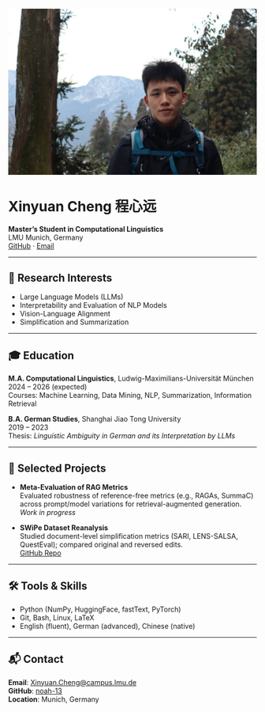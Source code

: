 ![avatar](avatar.jpg)
# Xinyuan Cheng 程心远

**Master’s Student in Computational Linguistics**  
LMU Munich, Germany  
[GitHub](https://github.com/noah-13) · [Email](mailto:your.email@example.com)

---

## 🧠 Research Interests

- Large Language Models (LLMs)
- Interpretability and Evaluation of NLP Models
- Vision-Language Alignment
- Simplification and Summarization

---

## 🎓 Education

**M.A. Computational Linguistics**, Ludwig-Maximilians-Universität München  
2024 – 2026 (expected)  
Courses: Machine Learning, Data Mining, NLP, Summarization, Information Retrieval

**B.A. German Studies**, Shanghai Jiao Tong University  
2019 – 2023  
Thesis: *Linguistic Ambiguity in German and its Interpretation by LLMs*

---

## 📄 Selected Projects

- **Meta-Evaluation of RAG Metrics**  
  Evaluated robustness of reference-free metrics (e.g., RAGAs, SummaC) across prompt/model variations for retrieval-augmented generation.  
  _Work in progress_

- **SWiPe Dataset Reanalysis**  
  Studied document-level simplification metrics (SARI, LENS-SALSA, QuestEval); compared original and reversed edits.  
  [GitHub Repo](https://github.com/noah-13/swipe-analysis)

---

## 🛠️ Tools & Skills

- Python (NumPy, HuggingFace, fastText, PyTorch)
- Git, Bash, Linux, LaTeX
- English (fluent), German (advanced), Chinese (native)

---

## 📬 Contact

**Email**: Xinyuan.Cheng@campus.lmu.de  
**GitHub**: [noah-13](https://github.com/noah-13)  
**Location**: Munich, Germany
